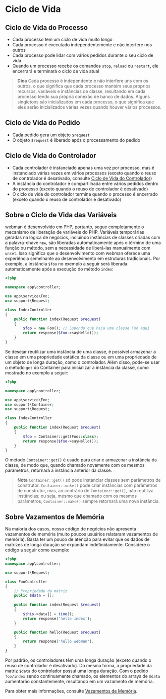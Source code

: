 # Ciclo de Vida

## Ciclo de Vida do Processo
- Cada processo tem um ciclo de vida muito longo
- Cada processo é executado independentemente e não interfere nos outros
- Cada processo pode lidar com vários pedidos durante o seu ciclo de vida
- Quando um processo recebe os comandos `stop`, `reload` ou `restart`, ele encerrará e terminará o ciclo de vida atual

> **Dica**
> Cada processo é independente e não interfere uns com os outros, o que significa que cada processo mantém seus próprios recursos, variáveis e instâncias de classe, resultando em cada processo tendo sua própria conexão de banco de dados. Alguns singletons são inicializados em cada processo, o que significa que eles serão inicializados várias vezes quando houver vários processos.

## Ciclo de Vida do Pedido
- Cada pedido gera um objeto `$request`
- O objeto `$request` é liberado após o processamento do pedido

## Ciclo de Vida do Controlador
- Cada controlador é instanciado apenas uma vez por processo, mas é instanciado várias vezes em vários processos (exceto quando o reuso de controlador é desativado, consulte [Ciclo de Vida do Controlador](https://www.workerman.net/doc/webman/controller.html#%E7%94%9F%E5%91%BD%E5%91%A8%E6%9C%9F))
- A instância do controlador é compartilhada entre vários pedidos dentro do processo (exceto quando o reuso de controlador é desativado)
- O ciclo de vida do controlador termina quando o processo é encerrado (exceto quando o reuso de controlador é desativado)

## Sobre o Ciclo de Vida das Variáveis
webman é desenvolvido em PHP, portanto, segue completamente o mecanismo de liberação de variáveis do PHP. Variáveis temporárias geradas na lógica de negócios, incluindo instâncias de classes criadas com a palavra-chave `new`, são liberadas automaticamente após o término de uma função ou método, sem a necessidade de liberá-las manualmente com `unset`. Isso significa que o desenvolvimento com webman oferece uma experiência semelhante ao desenvolvimento em estruturas tradicionais. Por exemplo, a instância `$foo` no exemplo a seguir será liberada automaticamente após a execução do método `index`:
```php
<?php

namespace app\controller;

use app\service\Foo;
use support\Request;

class IndexController
{
    public function index(Request $request)
    {
        $foo = new Foo(); // Supondo que haja uma classe Foo aqui
        return response($foo->sayHello());
    }
}
```
Se desejar reutilizar uma instância de uma classe, é possível armazenar a classe em uma propriedade estática da classe ou em uma propriedade de um objeto de longa duração, como o controlador. Além disso, pode-se usar o método `get` do Container para inicializar a instância da classe, como mostrado no exemplo a seguir:
```php
<?php

namespace app\controller;

use app\service\Foo;
use support\Container;
use support\Request;

class IndexController
{
    public function index(Request $request)
    {
        $foo = Container::get(Foo::class);
        return response($foo->sayHello());
    }
}
```
O método `Container::get()` é usado para criar e armazenar a instância da classe, de modo que, quando chamado novamente com os mesmos parâmetros, retornará a instância anterior da classe.

> **Nota**
> `Container::get()` só pode instanciar classes sem parâmetros de construtor. `Container::make()` pode criar instâncias com parâmetros de construtor, mas, ao contrário de `Container::get()`, não reutiliza instâncias; ou seja, mesmo que chamado com os mesmos parâmetros, `Container::make()` sempre retornará uma nova instância.

## Sobre Vazamentos de Memória
Na maioria dos casos, nosso código de negócios não apresenta vazamentos de memória (muito poucos usuários relataram vazamentos de memória). Basta ter um pouco de atenção para evitar que os dados de matrizes de longa duração se expandam indefinidamente. Considere o código a seguir como exemplo:
```php
<?php
namespace app\controller;

use support\Request;

class FooController
{
    // Propriedade da matriz
    public $data = [];
    
    public function index(Request $request)
    {
        $this->data[] = time();
        return response('hello index');
    }

    public function hello(Request $request)
    {
        return response('hello webman');
    }
}
```
Por padrão, os controladores têm uma longa duração (exceto quando o reuso de controlador é desativado). Da mesma forma, a propriedade da matriz `$data` do controlador possui uma longa duração. Com o pedido `foo/index` sendo continuamente chamado, os elementos do arrays de `$data` aumentarão constantemente, resultando em um vazamento de memória.

Para obter mais informações, consulte [Vazamentos de Memória](./memory-leak.md).
